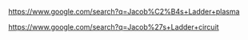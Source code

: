 https://www.google.com/search?q=Jacob%C2%B4s+Ladder+plasma

https://www.google.com/search?q=Jacob%27s+Ladder+circuit
